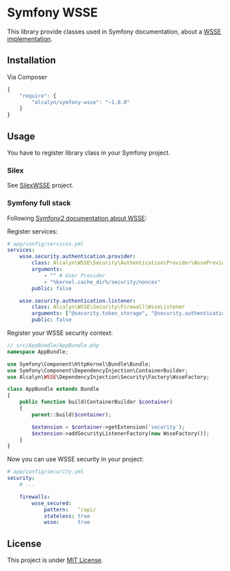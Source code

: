 Symfony WSSE
============

This library provide classes used in Symfony documentation,
about a [WSSE implementation](http://symfony.com/doc/current/cookbook/security/custom_authentication_provider.html).


## Installation

Via Composer

``` js
{
    "require": {
        "alcalyn/symfony-wsse": "~1.0.0"
    }
}
```


## Usage

You have to register library class in your Symfony project.


### Silex

See [SilexWSSE](#) project.


### Symfony full stack

Following [Symfony2 documentation about WSSE](http://symfony.com/doc/current/cookbook/security/custom_authentication_provider.html):

Register services:

``` yml
# app/config/services.yml
services:
    wsse.security.authentication.provider:
        class: Alcalyn\WSSE\Security\Authentication\Provider\WsseProvider
        arguments:
            - "" # User Provider
            - "%kernel.cache_dir%/security/nonces"
        public: false

    wsse.security.authentication.listener:
        class: Alcalyn\WSSE\Security\Firewall\WsseListener
        arguments: ["@security.token_storage", "@security.authentication.manager"]
        public: false
```

Register your WSSE security context:

``` php
// src/AppBundle/AppBundle.php
namespace AppBundle;

use Symfony\Component\HttpKernel\Bundle\Bundle;
use Symfony\Component\DependencyInjection\ContainerBuilder;
use Alcalyn\WSSE\DependencyInjection\Security\Factory\WsseFactory;

class AppBundle extends Bundle
{
    public function build(ContainerBuilder $container)
    {
        parent::build($container);

        $extension = $container->getExtension('security');
        $extension->addSecurityListenerFactory(new WsseFactory());
    }
}
```

Now you can use WSSE security in your project:

``` yml
# app/config/security.yml
security:
    # ...

    firewalls:
        wsse_secured:
            pattern:   ^/api/
            stateless: true
            wsse:      true
```


## License

This project is under [MIT License](LICENSE).
